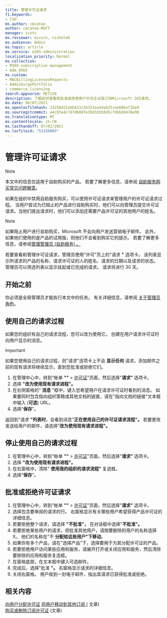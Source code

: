 ```yaml
---
title: 管理许可证请求
f1.keywords:
- CSH
ms.author: cmcatee
author: cmcatee-MSFT
manager: scotv
ms.reviewer: micurn, nicholak
ms.audience: Admin
ms.topic: article
ms.service: o365-administration
localization_priority: Normal
ms.collection:
- M365-subscription-management
- Adm_O365
ms.custom:
- MACBillingLicensesRequests
- AdminSurgePortfolio
- commerce_licensing
search.appverid: MET150
description: 了解如何查看和批准或拒绝用户针对企业版订阅Microsoft 365请求。
ms.date: 06/07/2021
ms.openlocfilehash: 23258d21ebb413c56323aa4dab25cee60baf2be0
ms.sourcegitcommit: a4c93a4c7d7db08fe3b032b58d5c7dbbb9476e90
ms.translationtype: MT
ms.contentlocale: zh-CN
ms.lasthandoff: 07/02/2021
ms.locfileid: "53256803"
---
```

# <a name="manage-license-requests"></a>管理许可证请求

> [!NOTE]
> 本文中的信息仅适用于自助购买的产品。 若要了解更多信息，请参阅 [自助服务购买常见问题解答](../subscriptions/self-service-purchase-faq.yml)。

如果在组织中禁用自助服务购买，可以使用许可证请求来管理用户的许可证请求过程。 当用户尝试为已阻止的产品进行自助购买时，他们可以向管理员提交许可证请求。当他们提出请求时，他们可以添加还需要产品许可证的其他用户的姓名。

> [!NOTE]
> 如果阻止用户进行自助购买，Microsoft 不会向用户发送营销电子邮件。 此外，如果他们使用的是产品的试用版，则他们不会看到购买它的提示。 若要了解更多信息，请参阅[管理管理员 (自助服务) 。 ](../subscriptions/manage-self-service-purchases-admins.md)

若要查看和管理许可证请求，管理员使用"许可"页上的"请求 **"** 选项卡。 该列表显示所请求的产品的名称、请求许可证的人的姓名、请求的日期以及请求的状态。 管理员可以筛选列表以显示挂起或已完成的请求。 请求将进行 30 天。

## <a name="before-you-begin"></a>开始之前

你必须是全局管理员才能执行本文中的任务。 有关详细信息，请参阅 [关于管理员角色](../../admin/add-users/about-admin-roles.md)。

## <a name="use-your-own-request-process"></a>使用自己的请求过程

如果您的组织有自己的请求流程，您可以改为使用它。 创建在用户请求许可证时向用户显示的消息。

> [!IMPORTANT]
> 如果您使用自己的请求过程，则"请求"选项卡上不会 **显示任何** 请求。添加邮件之前的现有请求将继续显示，直到您批准或拒绝它们。

1. 在管理中心中，转到"帐单 **""**  >  <a href="https://go.microsoft.com/fwlink/p/?linkid=842264" target="_blank">许可证</a>"页面，然后选择"**请求"** 选项卡。
2. 选择 **"改为使用现有请求进程"。**
3. 在右侧窗格的" **消息** "框中，键入您希望用户在请求许可证时看到的消息。 如果要同时包含指向组织策略或其他文档的链接，请在"指向文档的链接"文本框中输入 (**可选**) URL。
4. 选择“**保存**”。

返回到"请求 **"列表时**，会看到消息"**正在使用自己的许可证请求流程"。** 若要更改发送给用户的邮件，请选择"**改为使用现有请求进程"。**

## <a name="stop-using-your-own-request-process"></a>停止使用自己的请求过程

1. 在管理中心中，转到"帐单 **""**  >  <a href="https://go.microsoft.com/fwlink/p/?linkid=842264" target="_blank">许可证</a>"页面，然后选择"**请求"** 选项卡。
2. 选择 **"改为使用现有请求进程"。**
3. 在右窗格中，清除" **使用我的组织的请求流程"** 复选框。
4. 选择“**保存**”。

## <a name="approve-or-deny-a-license-request"></a>批准或拒绝许可证请求

1. 在管理中心中，转到"帐单 **""**  >  <a href="https://go.microsoft.com/fwlink/p/?linkid=842264" target="_blank">许可证</a>"页面，然后选择"**请求"** 选项卡。
2. 选择包含要审阅的请求的行。 右窗格显示有关哪些用户希望获得产品许可证的详细信息。
3. 若要拒绝整个请求，请选择 **"不批准"，** 在对话框中选择"**不批准"。**
4. 若要拒绝某些用户的请求，但批准其他用户，请按要删除的用户的名称选择 X。 他们的名称在"不 **分配给这些用户"下移动**。
5. 如果你有多个产品，请在"选择产品"下，选择要用于为其分配许可证的产品。
6. 若要拒绝用户访问某些应用和服务，请展开打开或关闭应用和服务，然后清除要排除的应用和服务复选框。
7. 在窗格底部，在文本框中键入可选邮件。
8. 完成后，选择"批准 **"。** 右窗格显示请求的详细信息。
9. 关闭右窗格。
    用户收到一封电子邮件，指出其请求已获得批准或拒绝。

## <a name="related-content"></a>相关内容

[向用户分配许可证](../../admin/manage/assign-licenses-to-users.md)
[将用户移动到其他订阅 (](../subscriptions/move-users-different-subscription.md) 文章) \
[购买或删除订阅许可证](buy-licenses.md) (文章) 
